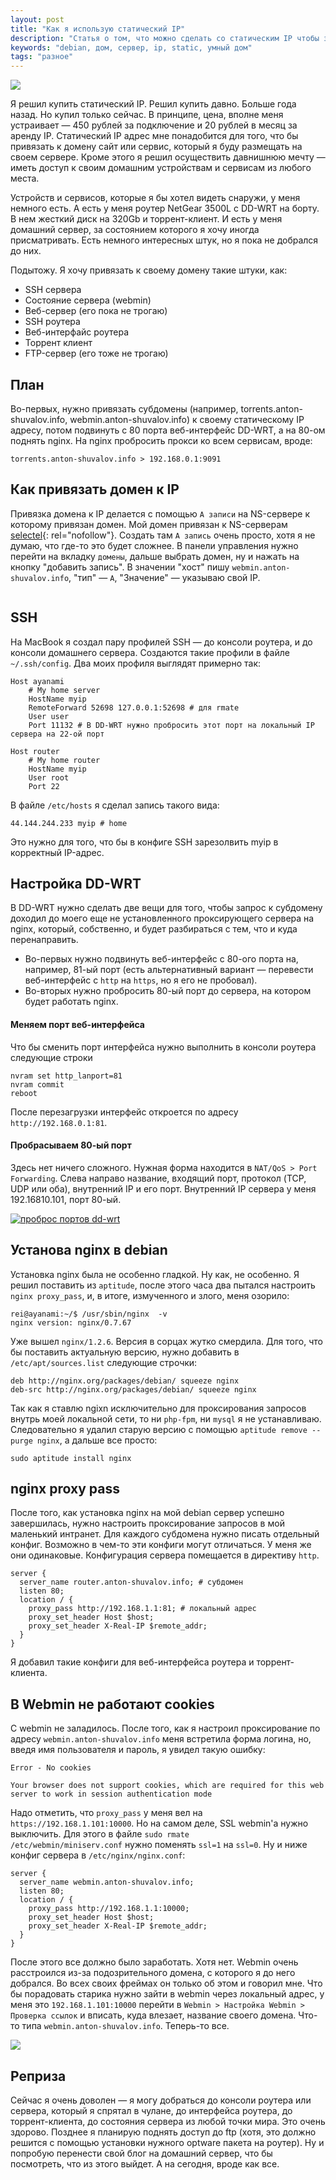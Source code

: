 ```yaml
---
layout: post
title: "Как я использую статический IP"
description: "Статья о том, что можно сделать со статическим IP чтобы значительно упростить себе жизнь. Цикл статей о том, как сделать домашний сервер."
keywords: "debian, дом, сервер, ip, static, умный дом"
tags: "разное"
---
```



![](http://31808.selcdn.ru/it-prm/pics/ip-address-with-mouse.png)

Я решил купить статический IP. Решил купить давно. Больше года назад. Но купил только сейчас. В принципе, цена, вполне меня устраивает — 450 рублей  за подключение и 20 рублей в месяц за аренду IP. Статический IP адрес мне понадобится для того, что бы привязать к домену сайт или сервис, который я буду размещать на своем сервере. Кроме этого я решил осуществить давнишнюю мечту — иметь доступ к своим домашним устройствам и сервисам из любого места.

Устройств и сервисов, которые я бы хотел видеть снаружи, у меня немного есть. А есть у меня роутер NetGear 3500L с DD-WRT на борту. В нем жесткий диск на 320Gb и торрент-клиент. И есть у меня домашний сервер, за состоянием которого я хочу иногда присматривать. Есть немного интересных штук, но я пока не добрался до них. 

Подытожу. Я хочу привязать к своему домену такие штуки, как: 

<ul>
	<li>SSH сервера</li>
	<li>Состояние сервера (webmin)</li>
	<li>Веб-сервер (его пока не трогаю)</li>
	<li>SSH роутера</li>
	<li>Веб-интерфайс роутера</li>
	<li>Торрент клиент</li>
	<li>FTP-сервер (его тоже не трогаю)</li>
</ul>
 
 
## План

Во-первых, нужно привязать субдомены (например, torrents.anton-shuvalov.info, webmin.anton-shuvalov.info) к своему статическому IP адресу, потом подвинуть с 80 порта веб-интерфейс DD-WRT, а на 80-ом поднять nginx. На nginx пробросить прокси ко всем сервисам, вроде: 

<pre><code>torrents.anton-shuvalov.info > 192.168.0.1:9091</code></pre>

## Как привязать домен к IP

Привязка домена к IP делается с помощью `A записи` на NS-сервере к которому привязан домен. Мой домен привязан к NS-серверам [selectel][]{: rel="nofollow"}. Создать там `A запись` очень просто, хотя я не думаю, что где-то это будет сложнее. В панели управления нужно перейти на вкладку `домены`, дальше выбрать домен, ну и нажать на кнопку "добавить запись". В значении "хост" пишу `webmin.anton-shuvalov.info`, "тип" — `A`, "Значение" — указываю свой IP. 

<a href="http://31808.selcdn.ru/it-prm/pics/selectel-domains.jpg" rel="nofollow"><img src="http://31808.selcdn.ru/it-prm/pics/selectel-domains.jpg" alt=""></a>

## SSH 

На MacBook я создал пару профилей SSH — до консоли роутера, и до консоли домашнего сервера. Создаются такие профили в файле `~/.ssh/config`. Два моих профиля выглядят примерно так:

<pre><code>Host ayanami
	# My home server
	HostName myip
	RemoteForward 52698 127.0.0.1:52698 # для rmate
	User user
	Port 11132 # В DD-WRT нужно пробросить этот порт на локальный IP сервера на 22-ой порт
	
Host router
	# My home router
	HostName myip
	User root
	Port 22</code></pre> 
	
В файле `/etc/hosts` я сделал запись такого вида:
<pre><code>44.144.244.233 myip # home</code></pre>
Это нужно для того, что бы в конфиге SSH зарезолвить myip в корректный IP-адрес.


## Настройка DD-WRT 

В DD-WRT нужно сделать две вещи для того, чтобы запрос к субдомену доходил до моего еще не установленного проксирующего сервера на nginx, который, собственно, и будет разбираться с тем, что и куда перенаправить. 
*	Во-первых нужно подвинуть веб-интерфейс с 80-ого порта на, например, 81-ый порт (есть альтернативный вариант — перевести веб-интерфейс с `http` на `https`, но я его не пробовал). 
*	Во-вторых нужно пробросить 80-ый порт до сервера, на котором будет работать nginx. 

#### Меняем порт веб-интерфейса

Что бы сменить порт интерфейса нужно выполнить в консоли роутера следующие строки 
<pre><code>nvram set http_lanport=81
nvram commit
reboot</code></pre>
После перезагрузки интерфейс откроется по адресу `http://192.168.0.1:81`.

#### Пробрасываем 80-ый порт

Здесь нет ничего сложного. Нужная форма находится в `NAT/QoS > Port Forwarding`. Слева направо название, входящий порт, протокол (TCP, UDP или оба), внутренний IP и его порт. Внутренний IP сервера у меня 192.16810.101, порт 80-ый.

<a href="http://31808.selcdn.ru/it-prm/pics/dd-wrt_port-forwerding.jpg" rel="nofollow"><img src="http://31808.selcdn.ru/it-prm/pics/dd-wrt_port-forwerding.jpg" alt="проброс портов dd-wrt" /></a>


## Установа nginx в debian

Установка nginx была не особенно гладкой. Ну как, не особенно. Я решил поставить из `aptitude`, после этого часа два пытался настроить `nginx proxy_pass`, и, в итоге, измученного и злого, меня озорило:
<pre><code>rei@ayanami:~/$ /usr/sbin/nginx  -v
nginx version: nginx/0.7.67</code></pre>
Уже вышел `nginx/1.2.6`. Версия в сорцах жутко смердила. 
Для того, что бы поставить актуальную версию, нужно добавить в `/etc/apt/sources.list` следующие строчки:
<pre><code>deb http://nginx.org/packages/debian/ squeeze nginx
deb-src http://nginx.org/packages/debian/ squeeze nginx</code></pre>
Так как я ставлю ngixn исключительно для проксирования запросов внутрь моей локальной сети, то ни `php-fpm`, ни `mysql` я не устанавливаю. Следовательно я удалил старую версию с помощью `aptitude remove --purge nginx`, а дальше все просто:
<pre><code>sudo aptitude install nginx</code></pre>


## nginx proxy pass

После того, как установка nginx на мой debian сервер успешно завершилась, нужно настроить проксирование запросов в мой маленький интранет. Для каждого субдомена нужно писать отдельный конфиг. Возможно в чем-то эти конфиги могут отличаться. У меня же они одинаковые. Конфигурация сервера помещается в директиву `http`.

<pre><code>server {
  server_name router.anton-shuvalov.info; # субдомен
  listen 80;
  location / {
    proxy_pass http://192.168.1.1:81; # локальный адрес
    proxy_set_header Host $host;
    proxy_set_header X-Real-IP $remote_addr;
  }
}</code></pre>
	
Я добавил такие конфиги для веб-интерфейса роутера и торрент-клиента. 
	
	
## В Webmin не работают cookies

С webmin не заладилось. После того, как я настроил проксирование по адресу `webmin.anton-shuvalov.info` меня встретила форма логина, но, введя имя пользователя и пароль, я увидел такую ошибку: 

<pre><code>Error - No cookies
	
Your browser does not support cookies, which are required for this web server to work in session authentication mode</code></pre>

Надо отметить, что `proxy_pass` у меня вел на `https://192.168.1.101:10000`. Но на самом деле, SSL webmin'а нужно выключить. Для этого в файле <code>sudo rmate /etc/webmin/miniserv.conf</code> нужно поменять `ssl=1` на `ssl=0`. Ну и ниже конфиг сервера в `/etc/nginx/nginx.conf`:

<pre><code>server {
  server_name webmin.anton-shuvalov.info; 
  listen 80;
  location / {
    proxy_pass http://192.168.1.1:10000;
    proxy_set_header Host $host;
    proxy_set_header X-Real-IP $remote_addr;
  }
}</code></pre>

После этого все должно было заработать. Хотя нет. Webmin очень расстроился из-за подозрительного домена, с которого я до него добрался. Во всех своих фреймах он только об этом и говорил мне. Что бы порадовать старика нужно зайти в webmin через локальный адрес, у меня это `192.168.1.101:10000` перейти в `Webmin > Настройка Webmin > Проверка ссылок` и вписать, куда влезает, название своего домена. Что-то типа `webmin.anton-shuvalov.info`. Теперь-то все.

![](http://31808.selcdn.ru/it-prm/pics/webmin.jpg)

## Реприза

Сейчас я очень доволен — я могу добраться до консоли роутера или сервера, который я спрятал в чулане, до интерфейса роутера, до торрент-клиента, до состояния сервера из любой точки мира. Это очень здорово. Позднее я планирую поднять доступ до ftp (хотя, это должно решится с помощью установки нужного optware пакета на роутер). Ну и попробую перенести свой блог на домашний сервер, что бы посмотреть, что из этого выйдет. А на сегодня, вроде как все.

[selectel]: http://selectel.ru